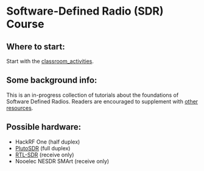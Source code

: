 # Software-Defined Radio (SDR) Course

## Where to start:

Start with the [classroom_activities](https://github.com/python-can-define-radio/sdr-course/tree/main/classroom_activities).

## Some background info:

This is an in-progress collection of tutorials about the foundations of Software Defined Radios. Readers are encouraged to supplement with [other resources](https://github.com/python-can-define-radio/sdr-course/blob/main/resources/README.md).

## Possible hardware:

- HackRF One (half duplex)
- [PlutoSDR](https://www.analog.com/en/design-center/evaluation-hardware-and-software/evaluation-boards-kits/adalm-pluto.html#eb-overview) (full duplex)
- [RTL-SDR](https://www.rtl-sdr.com/) (receive only)
- Nooelec NESDR SMArt (receive only)
